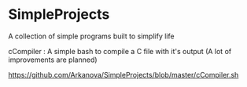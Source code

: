 # SimpleProjects
A collection of simple programs built to simplify life

cCompiler : A simple bash to compile a C file with it's output (A lot of improvements are planned)

https://github.com/Arkanova/SimpleProjects/blob/master/cCompiler.sh

